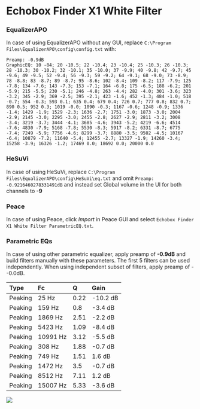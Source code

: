 # Echobox Finder X1 White Filter

### EqualizerAPO
In case of using EqualizerAPO without any GUI, replace `C:\Program Files\EqualizerAPO\config\config.txt`
with:
```
Preamp: -0.9dB
GraphicEQ: 10 -84; 20 -10.5; 22 -10.4; 23 -10.4; 25 -10.3; 26 -10.3; 28 -10.3; 30 -10.2; 32 -10.1; 35 -10.0; 37 -9.9; 40 -9.8; 42 -9.7; 45 -9.6; 49 -9.5; 52 -9.4; 56 -9.3; 59 -9.2; 64 -9.1; 68 -9.0; 73 -8.9; 78 -8.8; 83 -8.7; 89 -8.7; 95 -8.6; 102 -8.4; 109 -8.2; 117 -7.9; 125 -7.8; 134 -7.6; 143 -7.3; 153 -7.1; 164 -6.8; 175 -6.5; 188 -6.2; 201 -5.9; 215 -5.5; 230 -5.1; 246 -4.8; 263 -4.4; 282 -4.0; 301 -3.6; 323 -3.2; 345 -2.9; 369 -2.5; 395 -2.1; 423 -1.6; 452 -1.3; 484 -1.0; 518 -0.7; 554 -0.3; 593 0.1; 635 0.4; 679 0.4; 726 0.7; 777 0.8; 832 0.7; 890 0.5; 952 0.3; 1019 -0.0; 1090 -0.3; 1167 -0.6; 1248 -0.9; 1336 -1.4; 1429 -1.9; 1529 -2.3; 1636 -2.7; 1751 -3.0; 1873 -3.0; 2004 -2.9; 2145 -3.0; 2295 -3.0; 2455 -2.8; 2627 -2.9; 2811 -3.2; 3008 -3.4; 3219 -3.7; 3444 -4.1; 3685 -4.6; 3943 -5.2; 4219 -6.6; 4514 -7.6; 4830 -7.9; 5168 -7.8; 5530 -8.3; 5917 -8.2; 6331 -8.7; 6775 -7.4; 7249 -5.9; 7756 -4.6; 8299 -3.7; 8880 -3.5; 9502 -4.5; 10167 -6.4; 10879 -7.2; 11640 -5.4; 12455 -2.7; 13327 -1.9; 14260 -3.4; 15258 -3.9; 16326 -1.2; 17469 0.0; 18692 0.0; 20000 0.0
```

### HeSuVi
In case of using HeSuVi, replace `C:\Program Files\EqualizerAPO\config\HeSuVi\eq.txt` and omit `Preamp:
-0.9216460278331491dB` and instead set Global volume in the UI for both channels to **-9**

### Peace
In case of using Peace, click *Import* in Peace GUI and select `Echobox Finder X1 White Filter ParametricEQ.txt`.

### Parametric EQs
In case of using other parametric equalizer, apply preamp of **-0.9dB** and build filters manually
with these parameters. The first 5 filters can be used independently.
When using independent subset of filters, apply preamp of --0.0dB.

| Type    | Fc       |    Q | Gain     |
|:--------|:---------|:-----|:---------|
| Peaking | 25 Hz    | 0.22 | -10.2 dB |
| Peaking | 159 Hz   | 0.8  | -3.4 dB  |
| Peaking | 1869 Hz  | 2.51 | -2.2 dB  |
| Peaking | 5423 Hz  | 1.09 | -8.4 dB  |
| Peaking | 10991 Hz | 3.12 | -5.5 dB  |
| Peaking | 308 Hz   | 1.88 | -0.7 dB  |
| Peaking | 749 Hz   | 1.51 | 1.6 dB   |
| Peaking | 1472 Hz  | 3.5  | -0.7 dB  |
| Peaking | 8512 Hz  | 7.11 | 1.2 dB   |
| Peaking | 15007 Hz | 5.33 | -3.6 dB  |

![](https://raw.githubusercontent.com/jaakkopasanen/AutoEq/master/results/innerfidelity/sbaf-serious/Echobox%20Finder%20X1%20White%20Filter/Echobox%20Finder%20X1%20White%20Filter.png)
